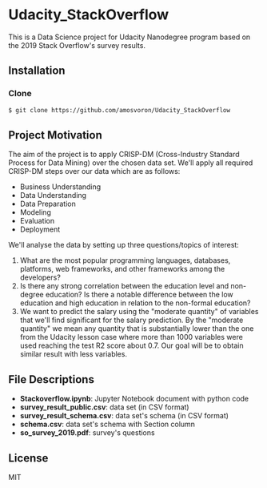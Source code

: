 # Udacity_StackOverflow
This is a Data Science project for Udacity Nanodegree program based on the 2019 Stack Overflow's survey results. 
## Installation
### Clone
```sh
$ git clone https://github.com/amosvoron/Udacity_StackOverflow
```
## Project Motivation
The aim of the project is to apply CRISP-DM (Cross-Industry Standard Process for Data Mining) over the chosen data set. We'll apply all required CRISP-DM steps over our data which are as follows:
- Business Understanding
- Data Understanding
- Data Preparation
- Modeling
- Evaluation
- Deployment

We'll analyse the data by setting up three questions/topics of interest:
1. What are the most popular programming languages, databases, platforms, web frameworks, and other frameworks among the developers? 
2. Is there any strong correlation between the education level and non-degree education? Is there a notable difference between the low education and high education in relation to the non-formal education?
3. We want to predict the salary using the "moderate quantity" of variables that we'll find significant for the salary prediction. By the "moderate quantity" we mean any quantity that is substantially lower than the one from the Udacity lesson case where more than 1000 variables were used reaching the test R2 score about 0.7. Our goal will be to obtain similar result with less variables.
## File Descriptions
- **Stackoverflow.ipynb**: Jupyter Notebook document with python code
- **survey_result_public.csv**: data set (in CSV format)
- **survey_result_schema.csv**: data set's schema (in CSV format)
- **schema.csv**: data set's schema with Section column
- **so_survey_2019.pdf**: survey's questions
## License
MIT